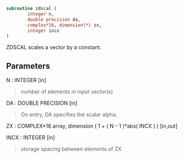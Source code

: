 ```fortran
subroutine zdscal (
        integer n,
        double precision da,
        complex*16, dimension(*) zx,
        integer incx
)
```

ZDSCAL scales a vector by a constant.

## Parameters
N : INTEGER [in]
> number of elements in input vector(s)

DA : DOUBLE PRECISION [in]
> On entry, DA specifies the scalar alpha.

ZX : COMPLEX\*16 array, dimension ( 1 + ( N - 1 )\*abs( INCX ) ) [in,out]

INCX : INTEGER [in]
> storage spacing between elements of ZX
